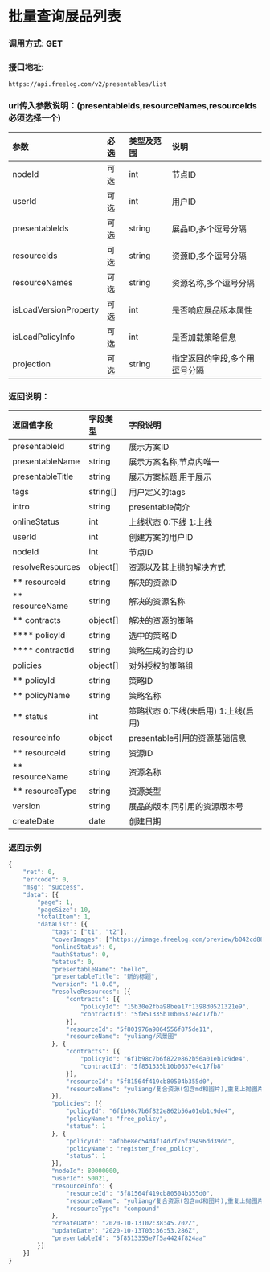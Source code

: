# 批量查询展品列表

### 调用方式: GET

### 接口地址:

```
https://api.freelog.com/v2/presentables/list
```

### url传入参数说明：(presentableIds,resourceNames,resourceIds必须选择一个)

| 参数 | 必选 | 类型及范围 | 说明 |
| :--- | :--- | :--- | :--- |
| nodeId | 可选 | int | 节点ID |
| userId | 可选 | int | 用户ID |
| presentableIds | 可选 | string | 展品ID,多个逗号分隔 |
| resourceIds | 可选 | string | 资源ID,多个逗号分隔 |
| resourceNames | 可选 | string | 资源名称,多个逗号分隔 |
| isLoadVersionProperty | 可选 | int | 是否响应展品版本属性 |
| isLoadPolicyInfo | 可选 | int | 是否加载策略信息 |
| projection | 可选 | string | 指定返回的字段,多个用逗号分隔 |

### 返回说明：

| 返回值字段 | 字段类型 | 字段说明 |
| :--- | :--- | :--- |
| presentableId | string | 展示方案ID |
| presentableName | string | 展示方案名称,节点内唯一 |
| presentableTitle | string | 展示方案标题,用于展示 |
| tags| string[] | 用户定义的tags |
| intro |string | presentable简介 |
| onlineStatus | int| 上线状态 0:下线 1:上线 |
| userId | int| 创建方案的用户ID |
| nodeId | int| 节点ID |
| resolveResources | object[] | 资源以及其上抛的解决方式|
| ** resourceId | string | 解决的资源ID |
| ** resourceName | string | 解决的资源名称 |
| ** contracts | object[] | 解决的资源的策略 |
| **** policyId | string | 选中的策略ID |
| **** contractId | string | 策略生成的合约ID |
| policies| object[]| 对外授权的策略组|
| ** policyId | string | 策略ID |
| ** policyName | string | 策略名称 |
| ** status | int | 策略状态 0:下线(未启用) 1:上线(启用) |
| resourceInfo| object | presentable引用的资源基础信息 |
| ** resourceId| string | 资源ID |
| ** resourceName| string | 资源名称 |
| ** resourceType| string | 资源类型 |
| version | string | 展品的版本,同引用的资源版本号 |
| createDate | date | 创建日期 |

### 返回示例

```js
{
	"ret": 0,
	"errcode": 0,
	"msg": "success",
	"data": [{
		"page": 1,
		"pageSize": 10,
		"totalItem": 1,
		"dataList": [{
			"tags": ["t1", "t2"],
			"coverImages": ["https://image.freelog.com/preview/b042cd88-cc9a-43fb-b8fb-1cae320b7977.jpg"],
			"onlineStatus": 0,
			"authStatus": 0,
			"status": 0,
			"presentableName": "hello",
			"presentableTitle": "新的标题",
			"version": "1.0.0",
			"resolveResources": [{
				"contracts": [{
					"policyId": "15b30e2fba98bea17f1398d0521321e9",
					"contractId": "5f851335b10b0637e4c17fb7"
				}],
				"resourceId": "5f801976a9864556f875de11",
				"resourceName": "yuliang/风景图"
			}, {
				"contracts": [{
					"policyId": "6f1b98c7b6f822e862b56a01eb1c9de4",
					"contractId": "5f851335b10b0637e4c17fb8"
				}],
				"resourceId": "5f81564f419cb80504b355d0",
				"resourceName": "yuliang/复合资源(包含md和图片),重复上抛图片(版本不同)"
			}],
			"policies": [{
				"policyId": "6f1b98c7b6f822e862b56a01eb1c9de4",
				"policyName": "free_policy",
				"status": 1
			}, {
				"policyId": "afbbe8ec54d4f14d7f76f39496dd39dd",
				"policyName": "register_free_policy",
				"status": 1
			}],
			"nodeId": 80000000,
			"userId": 50021,
			"resourceInfo": {
				"resourceId": "5f81564f419cb80504b355d0",
				"resourceName": "yuliang/复合资源(包含md和图片),重复上抛图片(版本不同)",
				"resourceType": "compound"
			},
			"createDate": "2020-10-13T02:38:45.702Z",
			"updateDate": "2020-10-13T03:36:53.286Z",
			"presentableId": "5f8513355e7f5a4424f824aa"
		}]
	}]
}
```